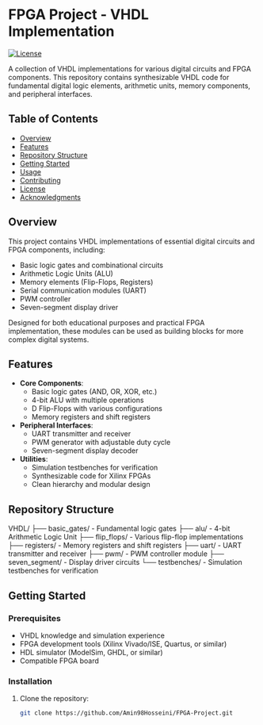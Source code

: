# FPGA Project - VHDL Implementation

[![License](https://img.shields.io/badge/License-MIT-blue.svg)](https://opensource.org/licenses/MIT)

A collection of VHDL implementations for various digital circuits and FPGA components. This repository contains synthesizable VHDL code for fundamental digital logic elements, arithmetic units, memory components, and peripheral interfaces.

## Table of Contents
- [Overview](#overview)
- [Features](#features)
- [Repository Structure](#repository-structure)
- [Getting Started](#getting-started)
- [Usage](#usage)
- [Contributing](#contributing)
- [License](#license)
- [Acknowledgments](#acknowledgments)

## Overview
This project contains VHDL implementations of essential digital circuits and FPGA components, including:
- Basic logic gates and combinational circuits
- Arithmetic Logic Units (ALU)
- Memory elements (Flip-Flops, Registers)
- Serial communication modules (UART)
- PWM controller
- Seven-segment display driver

Designed for both educational purposes and practical FPGA implementation, these modules can be used as building blocks for more complex digital systems.

## Features
- **Core Components**:
  - Basic logic gates (AND, OR, XOR, etc.)
  - 4-bit ALU with multiple operations
  - D Flip-Flops with various configurations
  - Memory registers and shift registers
- **Peripheral Interfaces**:
  - UART transmitter and receiver
  - PWM generator with adjustable duty cycle
  - Seven-segment display decoder
- **Utilities**:
  - Simulation testbenches for verification
  - Synthesizable code for Xilinx FPGAs
  - Clean hierarchy and modular design

## Repository Structure
VHDL/
├── basic_gates/ - Fundamental logic gates
├── alu/ - 4-bit Arithmetic Logic Unit
├── flip_flops/ - Various flip-flop implementations
├── registers/ - Memory registers and shift registers
├── uart/ - UART transmitter and receiver
├── pwm/ - PWM controller module
├── seven_segment/ - Display driver circuits
└── testbenches/ - Simulation testbenches for verification


## Getting Started
### Prerequisites
- VHDL knowledge and simulation experience
- FPGA development tools (Xilinx Vivado/ISE, Quartus, or similar)
- HDL simulator (ModelSim, GHDL, or similar)
- Compatible FPGA board

### Installation
1. Clone the repository:
   ```bash
   git clone https://github.com/Amin98Hosseini/FPGA-Project.git

